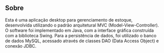 ## Sobre
Esta é uma aplicação desktop para gerenciamento de estoque, desenvolvida utilizando o padrão arquitetural MVC (Model-View-Controller). O software foi implementado em Java, com a interface gráfica construída com a biblioteca Swing. Para a persistência de dados, foi utilizado o banco de dados MySQL, acessado através de classes DAO (Data Access Object) e conexão JDBC.
